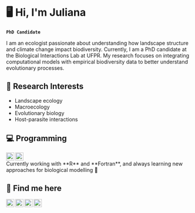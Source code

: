 # 🖥️ Hi, I'm Juliana

**`PhD Candidate`**

I am an ecologist passionate about understanding how landscape structure and climate change impact biodiversity. Currently, I am a PhD candidate at the Biological Interactions Lab at UFPR. My research focuses on integrating computational models with empirical biodiversity data to better understand evolutionary processes.

## 🔬 Research Interests
- Landscape ecology 
- Macroecology  
- Evolutionary biology  
- Host-parasite interactions  

## 💻 Programming 

[<img align="left" width="22px" src="https://cdn.jsdelivr.net/gh/devicons/devicon/icons/r/r-original.svg" alt="R Logo"/>](https://www.r-project.org/)
[<img align="left" width="22px" src="https://cdn.jsdelivr.net/gh/devicons/devicon/icons/fortran/fortran-original.svg" alt="Fortran Logo"/>](https://fortran-lang.org/)  

<br clear="left" />
Currently working with **R** and **Fortran**,  
and always learning new approaches for biological modelling 🚧

## 🔗 Find me here
[<img align="left" width="22px" src="https://cdn.jsdelivr.net/gh/simple-icons/simple-icons/icons/researchgate.svg"/>](https://www.researchgate.net/profile/Juliana-Ciccheto-2?ev=hdr_xprf)
[<img align="left" width="22px" src="https://iconape.com/wp-content/files/da/64524/svg/google-scholar.svg"/>](https://scholar.google.com.br/citations?user=04Tpi7kAAAAJ&hl=pt-BR&oi=ao)
[<img align="left" width="22px" src="https://arquivo.unifesp.br/images/icon/icon_lattes.svg"/>](http://lattes.cnpq.br/7431624949038747)
[<img align="left" width="22px" src="https://cdn-icons-png.flaticon.com/512/124/124011.png"/>](https://www.linkedin.com/in/julianaciccheto/)

